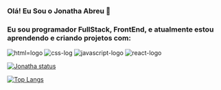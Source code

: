 ### Olá! Eu Sou o Jonatha Abreu 📝 

### Eu sou programador FullStack, FrontEnd, e atualmente estou aprendendo e criando projetos com:

 <img src="https://img.shields.io/badge/HTML5-E34F26?style=for-the-badge&logo=html5&logoColor=white" alt="html=logo"/>
 <img src="https://img.shields.io/badge/CSS3-1572B6?style=for-the-badge&logo=css3&logoColor=white" alt="css-log"/>
 <img src="https://img.shields.io/badge/JavaScript-F7DF1E?style=for-the-badge&logo=javascript&logoColor=black" alt="javascript-logo"/>
<img src="https://img.shields.io/badge/react%20os-0088CC?style=for-the-badge&logo=reactos&logoColor=white" alt="react-logo"/>


[![Jonatha status](https://github-readme-stats.vercel.app/api?username=jonathaabreu12)](https://github.com/anuraghazra/github-readme-stats)


[![Top Langs](https://github-readme-stats.vercel.app/api/top-langs/?username=jonathaabreu12)](https://github.com/anuraghazra/github-readme-stats)
